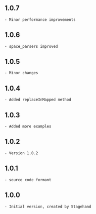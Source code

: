 ## 1.0.7
    - Minor performance improvements
## 1.0.6
    - space_parsers improved
## 1.0.5
    - Minor changes
## 1.0.4
    - Added replaceInMapped method
## 1.0.3
    - Added more examples
## 1.0.2
    - Version 1.0.2
## 1.0.1
    - source code formant
## 1.0.0
    - Initial version, created by Stagehand
